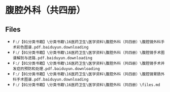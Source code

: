 # 腹腔外科（共四册）

## Files

- `F:/【01分类书籍】\分类书籍\16医药卫生\医学资料\腹腔外科（共四册）\腹腔镜外科手术彩色图谱.pdf.baiduyun.downloading`
- `F:/【01分类书籍】\分类书籍\16医药卫生\医学资料\腹腔外科（共四册）\腹腔镜手术图谱解剖与进路.pdf.baiduyun.downloading`
- `F:/【01分类书籍】\分类书籍\16医药卫生\医学资料\腹腔外科（共四册）\腹腔镜手术并发症的预防和处理.pdf.baiduyun.downloading`
- `F:/【01分类书籍】\分类书籍\16医药卫生\医学资料\腹腔外科（共四册）\腹腔镜胃肠外科手术图谱.pdf.baiduyun.downloading`
- `F:/【01分类书籍】\分类书籍\16医药卫生\医学资料\腹腔外科（共四册）\files.md`
